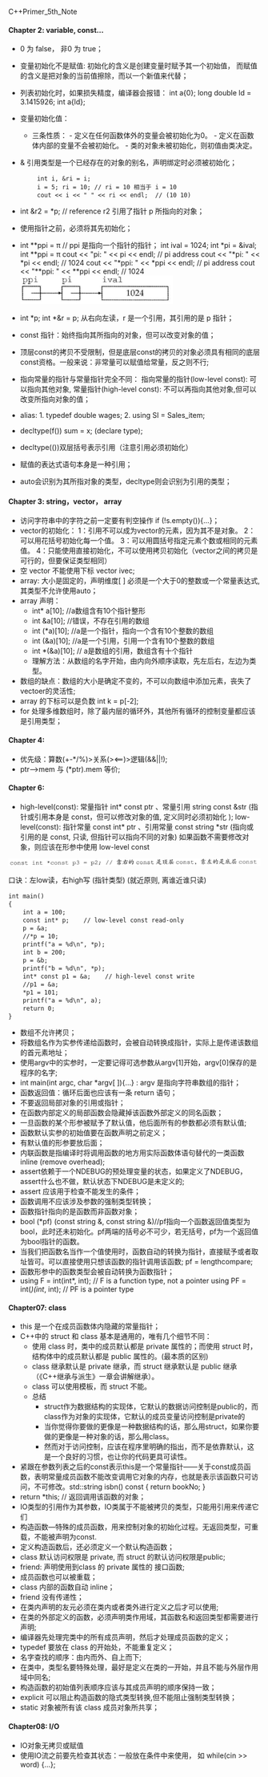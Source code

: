 C++Primer_5th_Note

#### Chapter 2: variable, const...
*	0 为 false， 非0 为 true；
*	变量初始化不是赋值: 初始化的含义是创建变量时赋予其一个初始值， 而赋值的含义是把对象的当前值擦除，而以一个新值来代替；
*	列表初始化时，如果损失精度，编译器会报错： int a{0};  long double ld = 3.1415926; int a{ld};
*	变量初始化值：
    - 三条性质：
              - 定义在任何函数体外的变量会被初始化为0。
              - 定义在函数体内部的变量不会被初始化。
              - 类的对象未被初始化，则初值由类决定。

*	& 引用类型是一个已经存在的对象的别名，声明绑定时必须被初始化；
```
        int i, &ri = i;
        i = 5; ri = 10; // ri = 10 相当于 i = 10
        cout << i << " " << ri << endl;  // (10 10)
```
*	int &r2 = *p; // reference r2 引用了指针 p 所指向的对象；
*	使用指针之前，必须将其先初始化；
*	int **ppi = &pi; // ppi 是指向一个指针的指针；
  int ival = 1024;
  int *pi = &ival;
  int **ppi = &pi;
  cout << "pi: " << pi << endl; // pi address
  cout << "*pi: " << *pi << endl; // 1024
  cout << "*ppi: " << *ppi << endl; // pi address
  cout << "**ppi: " << **ppi << endl; // 1024   
![ppi_pi](image/ppi_pi.png)

*	int *p; int *&r = p; 从右向左读，r 是一个引用，其引用的是 p 指针；
*	const 指针：始终指向其所指向的对象，但可以改变对象的值；
*	顶层const的拷贝不受限制，但是底层const的拷贝的对象必须具有相同的底层const资格。一般来说：非常量可以赋值给常量，反之则不行;
*	指向常量的指针与常量指针完全不同：
        指向常量的指针(low-level const):  可以指向其他对象,
        常量指针(high-level const): 不可以再指向其他对象,但可以改变所指向对象的值；
*	alias: 1. typedef double wages;  2. using SI = Sales_item;
*	decltype(f()) sum = x; (declare type);
*	decltype(())双层括号表示引用（注意引用必须初始化）
*	赋值的表达式语句本身是一种引用；
*	auto会识别为其所指对象的类型，decltype则会识别为引用的类型；
#### Chapter 3: string，vector， array
*	访问字符串中的字符之前一定要有判空操作 if (!s.empty()){...}；
*	vector的初始化：
1：引用不可以成为vector的元素，因为其不是对象。
2：可以用花括号初始化每一个值。
3：可以用圆括号指定元素个数或相同的元素值。
4：只能使用直接初始化，不可以使用拷贝初始化（vector之间的拷贝是可行的，但要保证类型相同）
*	空 vector 不能使用下标  vector<int> ivec;
*	array: 大小是固定的，声明维度[ ] 必须是一个大于0的整数或一个常量表达式, 其类型不允许使用auto；
*	array 声明：
    - int* a[10]; //a数组含有10个指针整形
    - int &a[10]; //错误，不存在引用的数组
    - int (*a)[10]; //a是一个指针，指向一个含有10个整数的数组
    - int (&a)[10]; //a是一个引用，引用一个含有10个整数的数组
    - int *(&a)[10]; // a是数组的引用，数组含有十个指针
    - 理解方法：从数组的名字开始，由内向外顺序读取，先左后右，左边为类型。
*	数组的缺点：数组的大小是确定不变的，不可以向数组中添加元素，丧失了vectoer的灵活性;
*	array 的下标可以是负数 int k = p[-2];
*	for 处理多维数组时，除了最内层的循环外，其他所有循环的控制变量都应该是引用类型；
#### Chapter 4:
*	优先级：算数(+-*/%)>关系(><==)>逻辑(&&||!);
*	ptr—>mem 与 (*ptr).mem 等价;
#### Chapter 6:
*	high-level(const): 常量指针 int* const ptr 、常量引用 string const &str (指针或引用本身是 const，但可以修改对象的值, 定义同时必须初始化 );
           low-level(const):  指针常量 const int* ptr 、引用常量 const string *str (指向或引用的是 const, 只读, 但指针可以指向不同的对象)
        如果函数不需要修改对象，则应该在形参中使用 low-level const

![low_high_const](image/low_high_const.PNG)

口诀：左low读，右high写 (指针类型)	(就近原则, 离谁近谁只读)
```
int main()
{
    int a = 100;
    const int* p;    // low-level const read-only
    p = &a;
    //*p = 10;
    printf("a = %d\n", *p);
    int b = 200;
    p = &b;
    printf("b = %d\n", *p);
    int* const p1 = &a;    // high-level const write
    //p1 = &a;
    *p1 = 101;
    printf("a = %d\n", a);
    return 0;
}
```
*	数组不允许拷贝；
*	将数组名作为实参传递给函数时，会被自动转换成指针，实际上是传递该数组的首元素地址；
*	使用argv中的实参时，一定要记得可选参数从argv[1]开始，argv[0]保存的是程序的名字;
*	int main(int argc, char *argv[ ]){…} : argv 是指向字符串数组的指针；
*	函数返回值：循环后面也应该有一条 return 语句；
*	不要返回局部对象的引用或指针；
*	在函数内部定义的局部函数会隐藏掉该函数外部定义的同名函数；
*	一旦函数的某个形参被赋予了默认值，他后面所有的参数都必须有默认值;
*	函数默认实参的初始值要在函数声明之前定义；
*	有默认值的形参要放后面；
*	内联函数是指编译时将调用函数的地方用实际函数体语句替代的一类函数 inline (remove overhead);
*	assert依赖于一个NDEBUG的预处理变量的状态，如果定义了NDEBUG，assert什么也不做，默认状态下NDEBUG是未定义的;
*	assert 应该用于检查不能发生的条件；
*	函数调用不应该涉及参数的强制类型转换；
*	函数指针指向的是函数而非函数对象；
*	bool (*pf) (const string &, const string &)//pf指向一个函数返回值类型为bool，此时还未初始化。pf两端的括号必不可少，若无括号，pf为一个返回值为bool指针的函数。
*	当我们把函数名当作一个值使用时，函数自动的转换为指针，直接赋予或者取址皆可。可以直接使用只想该函数的指针调用该函数;   pf = lengthcompare;
*	函数形参中的函数类型会被自动转换为函数指针；
*	using F = int(int*, int); // F is a function type, not a pointer
  using PF = int(*)(int*, int); // PF is a pointer type
#### Chapter07: class
*	this 是一个在成员函数体内隐藏的常量指针；
*	C++中的 struct 和 class 基本是通用的，唯有几个细节不同：
	* 使用 class 时，类中的成员默认都是 private 属性的；而使用 struct 时，结构体中的成员默认都是 public 属性的。(最本质的区别)
	* class 继承默认是 private 继承，而 struct 继承默认是 public 继承（《C++继承与派生》一章会讲解继承）。
	* class 可以使用模板，而 struct 不能。
	* 总结
    	- struct作为数据结构的实现体，它默认的数据访问控制是public的，而class作为对象的实现体，它默认的成员变量访问控制是private的
    	- 当你觉得你要做的更像是一种数据结构的话，那么用struct，如果你要做的更像是一种对象的话，那么用class。  
    	- 然而对于访问控制，应该在程序里明确的指出，而不是依靠默认，这是一个良好的习惯，也让你的代码更具可读性。  
*	紧跟在参数列表之后的const表示this是一个常量指针——关于const成员函数，表明常量成员函数不能改变调用它对象的内存，也就是表示该函数只可访问，不可修改。std::string isbn() const { return bookNo; }
*	return *this; // 返回调用该函数的对象；
*	IO类型的引用作为其参数，IO类属于不能被拷贝的类型，只能用引用来传递它们
*	构造函数—特殊的成员函数，用来控制对象的初始化过程。无返回类型，可重载，不能被声明为const.
*	定义构造函数后，还必须定义一个默认构造函数；
*	class 默认访问权限是 private, 而 struct 的默认访问权限是public;
*	friend: 声明使用到class 的 private 属性的 接口函数;
*	成员函数也可以被重载；
*	class 内部的函数自动 inline；
*	friend 没有传递性；
*	在类内声明的友元必须在类内或者类外进行定义之后才可以使用;
*	在类的外部定义的函数，必须声明类作用域，其函数名和返回类型都需要进行声明;
*	编译器先处理完类中的所有成员声明，然后才处理成员函数的定义；
*	typedef 要放在 class 的开始处，不能重复定义；
*	名字查找的顺序：由内而外、自上而下;
*	在类中，类型名要特殊处理，最好是定义在类的一开始，并且不能与外层作用域中同名;
*	构造函数的初始值列表顺序应该与其成员声明的顺序保持一致；
*	explicit 可以阻止构造函数的隐式类型转换,但不能阻止强制类型转换；
*	static 对象被所有该 class 成员对象所共享；
#### Chapter08: I/O
*	IO对象无拷贝或赋值
*	使用IO流之前要先检查其状态：一般放在条件中来使用，
  如 while(cin >> word) {...};
